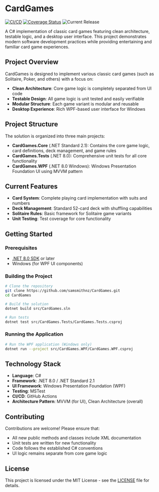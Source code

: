 # CardGames

[![CI/CD](https://github.com/samsmithnz/CardGames/actions/workflows/dotnet.yml/badge.svg)](https://github.com/samsmithnz/CardGames/actions/workflows/dotnet.yml)
[![Coverage Status](https://coveralls.io/repos/github/samsmithnz/CardGames/badge.svg?branch=main)](https://coveralls.io/github/samsmithnz/CardGames?branch=main)
![Current Release](https://img.shields.io/github/release/samsmithnz/CardGames/all.svg)

A C# implementation of classic card games featuring clean architecture, testable logic, and a desktop user interface. This project demonstrates modern software development practices while providing entertaining and familiar card game experiences.

## Project Overview

CardGames is designed to implement various classic card games (such as Solitaire, Poker, and others) with a focus on:

- **Clean Architecture**: Core game logic is completely separated from UI code
- **Testable Design**: All game logic is unit tested and easily verifiable
- **Modular Structure**: Each game variant is modular and reusable
- **Desktop Experience**: Rich WPF-based user interface for Windows

## Project Structure

The solution is organized into three main projects:

- **CardGames.Core** (.NET Standard 2.1): Contains the core game logic, card definitions, deck management, and game rules
- **CardGames.Tests** (.NET 8.0): Comprehensive unit tests for all core functionality
- **CardGames.WPF** (.NET 8.0 Windows): Windows Presentation Foundation UI using MVVM pattern

## Current Features

- **Card System**: Complete playing card implementation with suits and numbers
- **Deck Management**: Standard 52-card deck with shuffling capabilities
- **Solitaire Rules**: Basic framework for Solitaire game variants
- **Unit Testing**: Test coverage for core functionality

## Getting Started

### Prerequisites

- [.NET 8.0 SDK](https://dotnet.microsoft.com/download/dotnet/8.0) or later
- Windows (for WPF UI components)

### Building the Project

```bash
# Clone the repository
git clone https://github.com/samsmithnz/CardGames.git
cd CardGames

# Build the solution
dotnet build src/CardGames.sln

# Run tests
dotnet test src/CardGames.Tests/CardGames.Tests.csproj
```

### Running the Application

```bash
# Run the WPF application (Windows only)
dotnet run --project src/CardGames.WPF/CardGames.WPF.csproj
```

## Technology Stack

- **Language**: C# 
- **Framework**: .NET 8.0 / .NET Standard 2.1
- **UI Framework**: Windows Presentation Foundation (WPF)
- **Testing**: MSTest
- **CI/CD**: GitHub Actions
- **Architecture Pattern**: MVVM (for UI), Clean Architecture (overall)

## Contributing

Contributions are welcome! Please ensure that:

- All new public methods and classes include XML documentation
- Unit tests are written for new functionality
- Code follows the established C# conventions
- UI logic remains separate from core game logic

## License

This project is licensed under the MIT License - see the [LICENSE](LICENSE) file for details.